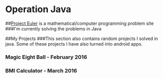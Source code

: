 # Operation Java

##[Project Euler](https://projecteuler.net/) is a mathematical/computer programming problem site
###I'm currently solving the problems in Java

##My Projects
###This section also contains random projects I solved in java. Some of these projects I have also turned into android apps.

### Magic Eight Ball - February 2016
### BMI Calculator - March 2016
